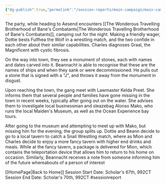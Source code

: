 ```yaml
---
{"dg-publish":true,"permalink":"/session-reports/main-campaign/main-campaign-session-2/"}
---
```



The party, while heading to Aesend encounters [[The Wonderous Travelling Brotherhood of Bane's Combatants\|The Wonderous Travelling Brotherhood of Bane's Combatants]], camping out for the night. Making a friendly wager, Dottie bests Fulfhea the Wolf in a wrestling match, and the two confide in each other about their similar capabilities. Charles diagnoses Graal, the Magnificent with cystic fibrosis.

On the way into town, they see a monument of stones, each with names and dates carved into it. Beannacht is able to recognise that these are the names of ships and when they sank or were decommissioned. He pulls out a stone that is signed with a "J", and throws it away from the monument in disgust.

Upon reaching the town, the gang meet with Lawmaster Kelda Preet. She informs them that several people and families have gone missing in the town in recent weeks, typically after going out on the water. She advises them to investigate local businessman and sleazebag Alonso Mako, who runs the local Maiden's Museum, as well as the Ocean Experience bay tours.

After going to the museum and attempting to meet up with Mako, but missing him for the evening, the group splits up. Dottie and Beann decide to go to a local tavern to catch a Snail Wrestling match, where as Mion and Charles decide to enjoy a more fancy tavern with higher end drinks and meals. While at the fancy tavern, a package is delivered for Mion, which contains the teleportation device that allows him to return to his home on occasion. Similarly, Beannacht receives a note from someone informing him of the future whereabouts of a person of interest

[[HomePage\|Back to Home]]
Session Start Date: Scholar's 67th, 992CT
Session End Date: Scholar's 70th, 992CT
#sessionreport 
